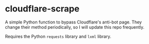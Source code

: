 cloudflare-scrape
=================

A simple Python function to bypass Cloudflare's anti-bot page. They change their method periodically, so I will update this repo frequently.

Requires the Python `requests` library and `lxml` library.
